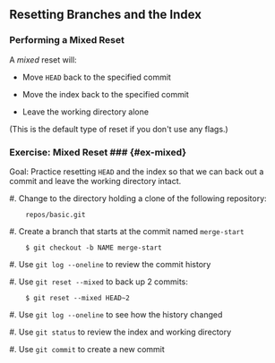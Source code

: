 Resetting Branches and the Index
--------------------------------

### Performing a Mixed Reset ###

A *mixed* reset will:

  * Move `HEAD` back to the specified commit

  * Move the index back to the specified commit

  * Leave the working directory alone

(This is the default type of reset if you don't use any flags.)

### Exercise: Mixed Reset ### {#ex-mixed}

<div class="notes">

Goal: Practice resetting `HEAD` and the index so that we can back out
a commit and leave the working directory intact.

</div>

  #. Change to the directory holding a clone of the following
     repository:

        repos/basic.git

  #. Create a branch that starts at the commit named `merge-start`

        $ git checkout -b NAME merge-start

  #. Use `git log --oneline` to review the commit history

  #. Use `git reset --mixed` to back up 2 commits:

        $ git reset --mixed HEAD~2

  #. Use `git log --oneline` to see how the history changed

  #. Use `git status` to review the index and working directory

  #. Use `git commit` to create a new commit
